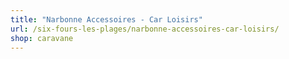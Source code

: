 ```yaml
---
title: "Narbonne Accessoires - Car Loisirs"
url: /six-fours-les-plages/narbonne-accessoires-car-loisirs/
shop: caravane
---
```

